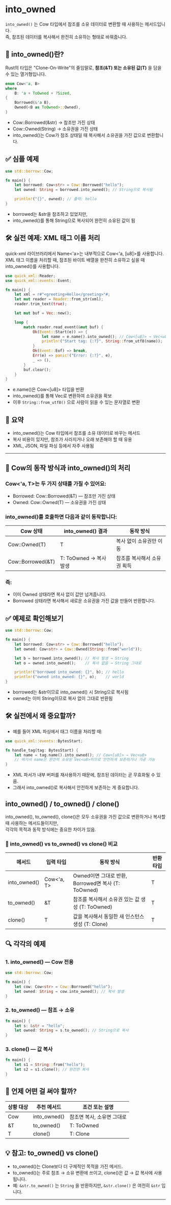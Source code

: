# into_owned
`into_owned()` 는 Cow 타입에서 참조를 소유 데이터로 변환할 때 사용하는 메서드입니다.  
즉, 참조된 데이터를 복사해서 완전히 소유하는 형태로 바꿔줍니다.

## 🧠 into_owned()란?
Rust의  타입은 "Clone-On-Write"의 줄임말로, **참조(&T) 또는 소유된 값(T)** 을 담을 수 있는 열거형입니다.
```rust
enum Cow<'a, B>
where
    B: 'a + ToOwned + ?Sized,
{
    Borrowed(&'a B),
    Owned(<B as ToOwned>::Owned),
}
```

- Cow::Borrowed(&str) → 참조만 가진 상태
- Cow::Owned(String) → 소유권을 가진 상태
- into_owned()는 Cow가 참조 상태일 때 복사해서 소유권을 가진 값으로 변환합니다.

## ✅ 심플 예제
```rust
use std::borrow::Cow;

fn main() {
    let borrowed: Cow<str> = Cow::Borrowed("hello");
    let owned: String = borrowed.into_owned(); // String으로 복사됨

    println!("{}", owned); // 출력: hello
}
```

- borrowed는 &str을 참조하고 있었지만,
- into_owned()를 통해 String으로 복사되어 완전히 소유된 값이 됨

## 🛠️ 실전 예제: XML 태그 이름 처리
quick-xml 라이브러리에서 Name<'a>는 내부적으로 Cow<'a, [u8]>를 사용합니다.  
XML 태그 이름을 처리할 때, 참조된 바이트 배열을 완전히 소유하고 싶을 때 into_owned()를 사용합니다.
```rust
use quick_xml::Reader;
use quick_xml::events::Event;

fn main() {
    let xml = r#"<greeting>Hello</greeting>"#;
    let mut reader = Reader::from_str(xml);
    reader.trim_text(true);

    let mut buf = Vec::new();

    loop {
        match reader.read_event(&mut buf) {
            Ok(Event::Start(e)) => {
                let name = e.name().into_owned(); // Cow<[u8]> → Vec<u8>
                println!("Start tag: {:?}", String::from_utf8(name));
            }
            Ok(Event::Eof) => break,
            Err(e) => panic!("Error: {:?}", e),
            _ => (),
        }
        buf.clear();
    }
}
```

- e.name()은 Cow<[u8]> 타입을 반환
- into_owned()를 통해 Vec<u8>로 변환하여 소유권을 확보
- 이후 `String::from_utf8()` 으로 사람이 읽을 수 있는 문자열로 변환

## 📌 요약
- into_owned()는 Cow 타입에서 참조를 소유 데이터로 바꾸는 메서드
- 복사 비용이 있지만, 참조가 사라지거나 오래 보존해야 할 때 유용
- XML, JSON, 파일 파싱 등에서 자주 사용됨

---

## 🧠 Cow의 동작 방식과 into_owned()의 처리
### Cow<'a, T>는 두 가지 상태를 가질 수 있어요:
- Borrowed: Cow::Borrowed(&T) — 참조만 가진 상태
- Owned: Cow::Owned(T) — 소유권을 가진 상태

### into_owned()를 호출하면 다음과 같이 동작합니다:

| Cow 상태              | into_owned() 결과         | 동작 방식                  |
|------------------------|----------------------------|-----------------------------|
| Cow::Owned(T)          | T                          | 복사 없이 소유권만 이동     |
| Cow::Borrowed(&T)      | T: ToOwned → 복사 발생     | 참조를 복사해서 소유권 획득 |

### 즉:
- 이미 Owned 상태라면 복사 없이 값만 넘겨줍니다.
- Borrowed 상태라면 복사해서 새로운 소유권을 가진 값을 만들어 반환합니다.

## ✅ 예제로 확인해보기
```rust
use std::borrow::Cow;

fn main() {
    let borrowed: Cow<str> = Cow::Borrowed("hello");
    let owned: Cow<str> = Cow::Owned(String::from("world"));

    let b = borrowed.into_owned(); // 복사 발생 → String
    let o = owned.into_owned();    // 복사 없음 → String 그대로

    println!("borrowed into_owned: {}", b); // hello
    println!("owned into_owned: {}", o);    // world
}
```

- borrowed는 &str이므로 into_owned() 시 String으로 복사됨
- owned는 이미 String이므로 복사 없이 그대로 반환됨

## 🛠️ 실전에서 왜 중요할까?
- 예를 들어 XML 파싱에서 태그 이름을 처리할 때:  
```rust
use quick_xml::events::BytesStart;

fn handle_tag(tag: BytesStart) {
    let name = tag.name().into_owned(); // Cow<[u8]> → Vec<u8>
    // 여기서 name은 완전히 소유된 Vec<u8>이므로 안전하게 보존하거나 가공 가능
}
```

- XML 파서가 내부 버퍼를 재사용하기 때문에, 참조된 데이터는 곧 무효화될 수 있음.
- 그래서 into_owned()로 복사해서 안전하게 보존하는 게 중요합니다.

##  into_owned() / to_owned() / clone()
into_owned(), to_owned(), clone()은 모두 소유권을 가진 값으로 변환하거나 복사할 때 사용하는 메서드들이지만,  
각각의 목적과 동작 방식에는 중요한 차이가 있음. 

### 🧩 into_owned() vs to_owned() vs clone() 비교

| 메서드        | 입력 타입       | 동작 방식                                      | 반환 타입 |
|---------------|------------------|------------------------------------------------|------------|
| into_owned()  | Cow<'a, T>       | Owned이면 그대로 반환, Borrowed면 복사 (T: ToOwned) | T          |
| to_owned()    | &T               | 참조를 복사해서 소유권 있는 값 생성 (T: ToOwned)   | T          |
| clone()       | T                | 값을 복사해서 동일한 새 인스턴스 생성 (T: Clone)   | T          |



## 🔍 각각의 예제
### 1. into_owned() — Cow 전용
```rust
use std::borrow::Cow;

fn main() {
    let cow: Cow<str> = Cow::Borrowed("hello");
    let owned: String = cow.into_owned(); // 복사 발생
}
```

### 2. to_owned() — 참조 → 소유
```rust
fn main() {
    let s: &str = "hello";
    let owned: String = s.to_owned(); // String으로 복사
}
```

### 3. clone() — 값 복사
```rust
fn main() {
    let s1 = String::from("hello");
    let s2 = s1.clone(); // 완전한 복사
}
```

## 🧠 언제 어떤 걸 써야 할까?

| 상황 대상 | 추천 메서드   | 조건 또는 설명           |
|------------|----------------|----------------------------|
| Cow        | into_owned()   | 참조면 복사, 소유면 그대로 |
| &T         | to_owned()     | T: ToOwned                 |
| T          | clone()        | T: Clone                   |


## 💡 참고: to_owned() vs clone()
- to_owned()는 Clone보다 더 구체적인 목적을 가진 메서드.
- to_owned()는 주로 참조 → 소유 변환에 쓰이고, clone()은 값 → 값 복사에 사용됩니다.
- 예: `&str.to_owned()` 는 `String` 을 반환하지만, `&str.clone()` 은 여전히 `&str` 입니다.

---
